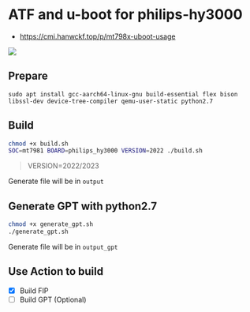 
# ATF and u-boot for philips-hy3000

- https://cmi.hanwckf.top/p/mt798x-uboot-usage

![](/u-boot.gif)

## Prepare

```
sudo apt install gcc-aarch64-linux-gnu build-essential flex bison libssl-dev device-tree-compiler qemu-user-static python2.7
```

## Build

```bash
chmod +x build.sh
SOC=mt7981 BOARD=philips_hy3000 VERSION=2022 ./build.sh
```

> VERSION=2022/2023

Generate file will be in `output`

## Generate GPT with python2.7

```bash
chmod +x generate_gpt.sh
./generate_gpt.sh
```

Generate file will be in `output_gpt`

## Use Action to build

- [x] Build FIP
- [ ] Build GPT (Optional)
